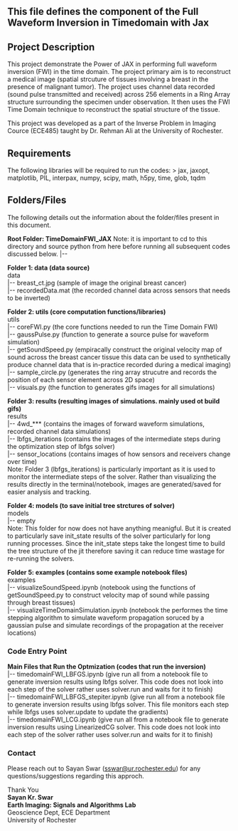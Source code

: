 ## This file defines the component of the Full Waveform Inversion in Timedomain with Jax


## Project Description 
This project demonstrate the Power of JAX in performing full waveform inversion (FWI) in the time domain. The project primary aim is to reconstruct a medical image (spatial strcuture of tissues involving a breast in the presence of  malignant tumor). The project uses channel data recorded (sound pulse transmitted and received) across 256 elements in a Ring Array structure surrounding the specimen under observation. It then uses the FWI Time Domain technique to reconstruct the spatial structure of the tissue. 

This project was developed as a part of the Inverse Problem in Imaging Cource (ECE485) taught by Dr. Rehman Ali at the University of Rochester.


## Requirements 
The following libraries will be required to run the codes:
    > jax, jaxopt, matplotlib, PIL, interpax, numpy, scipy, math, h5py, time, glob, tqdm


## Folders/Files 
The following details out the information about the folder/files present in this document.

**Root Folder: TimeDomainFWI_JAX**
Note: it is important to cd to this directory and source python from here before running all subsequent codes discussed below.
|--

**Folder 1: data (data source)** <br/> 
data<br/> 
    |-- breast_ct.jpg (sample of image the original breast cancer)<br/> 
    |-- recordedData.mat (the recorded channel data across sensors that needs to be inverted)<br/> 


**Folder 2: utils (core computation functions/libraries)** <br/> 
utils <br/> 
    |-- coreFWI.py (the core functions needed to run the Time Domain FWI)<br/> 
    |-- gaussPulse.py (function to generate a source pulse for waveform simulation)<br/> 
    |-- getSoundSpeed.py (empiracally construct the original velocity map of sound across the breast cancer tissue this data can be used to synthetically produce channel data that is in-practice recorded during a medical imaging)<br/> 
    |-- sample_circle.py (generates the ring array strucutre and records the position of each sensor element across 2D space)<br/> 
    |-- visuals.py (the function to generates gifs images for all simulations)<br/> 


**Folder 3: results (resulting images of simulations. mainly used ot build gifs)** <br/> 
results<br/> 
    |-- 4wd_*** (contains the images of forward waveform simulations, recorded channel data simulations)<br/> 
    |-- lbfgs_iterations (contains the images of the intermediate steps during the optimization step of lbfgs solver)<br/> 
    |-- sensor_locations (contains images of how sensors and receivers change over time)<br/> 
Note: Folder 3 (lbfgs_iterations) is particularly important as it is used to monitor the intermediate steps of the solver. Rather than visualizing the results directly in the terminal/notebook, images are generated/saved for easier analysis and tracking.<br/> 


**Folder 4: models (to save initial tree strctures of solver)** <br/> 
models<br/> 
    |-- empty<br/> 
Note: This folder for now does not have anything meanigful. But it is created to particularly save init_state results of the solver particularly for long running processes. Since the init_state steps take the longest time to build the tree structure of the jit therefore saving it can reduce time wastage for re-running the solvers.<br/> 


**Folder 5: examples (contains some example notebook files)** <br/> 
examples<br/> 
    |-- visualizeSoundSpeed.ipynb (notebook using the functions of getSoundSpeed.py to construct velocity map of sound while passing through breast tissues)<br/> 
    |-- visualizeTimeDomainSimulation.ipynb (notebook the performes the time stepping algorithm to simulate waveform propagation soruced by a gaussian pulse and simulate recordings of the propagation at the receiver locations)<br/> 


### Code Entry Point 
**Main Files that Run the Optmization (codes that run the inversion)**<br/> 
    |-- timedomainFWI_LBFGS.ipynb (give run all from a notebook file to generate inversion results using lbfgs solver. This code does not look into each step of the solver rather uses solver.run and waits for it to finish)<br/> 
    |-- timedomainFWI_LBFGS_stepiter.ipynb (give run all from a notebook file to generate inversion results using lbfgs solver. This file monitors each step while lbfgs uses solver.update to update the gradients)<br/> 
    |-- timedomainFWI_LCG.ipynb (give run all from a notebook file to generate inversion results using LinearizedCG  solver. This code does not look into each step of the solver rather uses solver.run and waits for it to finish)<br/> 


### Contact 
Please reach out to Sayan Swar (sswar@ur.rochester.edu) for any questions/suggestions regarding this approch.

Thank You<br/> 
**Sayan Kr. Swar**<br/> 
**Earth Imaging: Signals and Algorithms Lab**<br/> 
Geoscience Dept, ECE Department<br/> 
University of Rochester<br/> 
